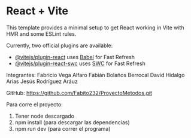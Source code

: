 # React + Vite

This template provides a minimal setup to get React working in Vite with HMR and some ESLint rules.

Currently, two official plugins are available:

- [@vitejs/plugin-react](https://github.com/vitejs/vite-plugin-react/blob/main/packages/plugin-react/README.md) uses [Babel](https://babeljs.io/) for Fast Refresh
- [@vitejs/plugin-react-swc](https://github.com/vitejs/vite-plugin-react-swc) uses [SWC](https://swc.rs/) for Fast Refresh

Integrantes:
Fabricio Vega Alfaro
Fabián Bolaños Berrocal
David Hidalgo Arias
Jesús Rodríguez Aráuz

GitHub: https://github.com/Fabito232/ProyectoMetodos.git

Para corre el proyecto:
1. Tener node descargado
2. npm install (para descargar las dependencias)
3. npm run dev (para correr el programa)
